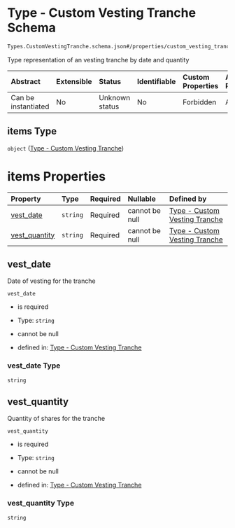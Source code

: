 # Type - Custom Vesting Tranche Schema

```txt
Types.CustomVestingTranche.schema.json#/properties/custom_vesting_tranches/items
```

Type representation of an vesting tranche by date and quantity

| Abstract            | Extensible | Status         | Identifiable | Custom Properties | Additional Properties | Access Restrictions | Defined In                                                                  |
| :------------------ | :--------- | :------------- | :----------- | :---------------- | :-------------------- | :------------------ | :-------------------------------------------------------------------------- |
| Can be instantiated | No         | Unknown status | No           | Forbidden         | Allowed               | none                | [Vesting.schema.json*](../types/Vesting.schema.json "open original schema") |

## items Type

`object` ([Type - Custom Vesting Tranche](vesting-properties-vesting-type---customvestingtranche-array-type---custom-vesting-tranche.md))

# items Properties

| Property                        | Type     | Required | Nullable       | Defined by                                                                                                                                           |
| :------------------------------ | :------- | :------- | :------------- | :--------------------------------------------------------------------------------------------------------------------------------------------------- |
| [vest_date](#vest_date)         | `string` | Required | cannot be null | [Type - Custom Vesting Tranche](customvestingtranche-properties-vest_date.md "Types.CustomVestingTranche.schema.json#/properties/vest_date")         |
| [vest_quantity](#vest_quantity) | `string` | Required | cannot be null | [Type - Custom Vesting Tranche](customvestingtranche-properties-vest_quantity.md "Types.CustomVestingTranche.schema.json#/properties/vest_quantity") |

## vest_date

Date of vesting for the tranche

`vest_date`

*   is required

*   Type: `string`

*   cannot be null

*   defined in: [Type - Custom Vesting Tranche](customvestingtranche-properties-vest_date.md "Types.CustomVestingTranche.schema.json#/properties/vest_date")

### vest_date Type

`string`

## vest_quantity

Quantity of shares for the tranche

`vest_quantity`

*   is required

*   Type: `string`

*   cannot be null

*   defined in: [Type - Custom Vesting Tranche](customvestingtranche-properties-vest_quantity.md "Types.CustomVestingTranche.schema.json#/properties/vest_quantity")

### vest_quantity Type

`string`
